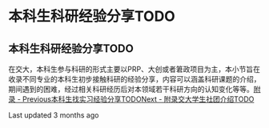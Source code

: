 # 本科生科研经验分享TODO

## 本科生科研经验分享TODO

在交大，本科生参与科研的形式主要以PRP、大创或者䇹政项目为主，本小节旨在收录不同专业的本科生初步接触科研的经验分享，内容可以涵盖科研课题的介绍，期间遇到的困难，经过相关科研经历后对本领域若干科研方向的认知变化等等。[附录 - Previous本科生找实习经验分享TODO](ben-ke-sheng-zhao-shi-xi-jing-yan-fen-xiang-todo.md)[Next - 附录交大学生社团介绍TODO](https://survivesjtu.gitbook.io/survivesjtumanual/fu-lu/jiao-da-xue-sheng-she-tuan-jie-shao-todo)

Last updated 3 months ago

